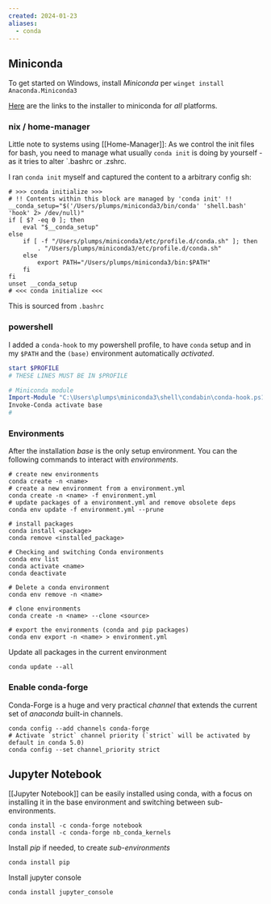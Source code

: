 ```yaml
---
created: 2024-01-23
aliases:
  - conda
---
```


## Miniconda

To get started on Windows, install _Miniconda_ per `winget install Anaconda.Miniconda3`

[Here](https://docs.conda.io/projects/miniconda/en/latest/) are the links to the installer to miniconda for _all_ platforms.

### nix / home-manager

Little note to systems using [[Home-Manager]]: As we control the init files for bash, you need to manage what usually `conda init` is doing by yourself - as it tries to alter `.bashrc or .zshrc.

I ran `conda init` myself and captured the content to a arbitrary config sh:

```
# >>> conda initialize >>>
# !! Contents within this block are managed by 'conda init' !!
__conda_setup="$('/Users/plumps/miniconda3/bin/conda' 'shell.bash' 'hook' 2> /dev/null)"
if [ $? -eq 0 ]; then
    eval "$__conda_setup"
else
    if [ -f "/Users/plumps/miniconda3/etc/profile.d/conda.sh" ]; then
        . "/Users/plumps/miniconda3/etc/profile.d/conda.sh"
    else
        export PATH="/Users/plumps/miniconda3/bin:$PATH"
    fi
fi
unset __conda_setup
# <<< conda initialize <<<
```

This is sourced from `.bashrc`

### powershell

I added a `conda-hook` to my powershell profile, to have `conda` setup and in my `$PATH` and the `(base)` environment automatically _activated_.

```powershell
start $PROFILE
# THESE LINES MUST BE IN $PROFILE

# Miniconda module
Import-Module "C:\Users\plumps\miniconda3\shell\condabin\conda-hook.ps1"
Invoke-Conda activate base
#
```

### Environments

After the installation _base_ is the only setup environment. You can the following commands to interact with _environments_.

```shell
# create new environments
conda create -n <name>
# create a new environment from a environment.yml
conda create -n <name> -f environment.yml
# update packages of a environment.yml and remove obsolete deps
conda env update -f environment.yml --prune

# install packages
conda install <package>
conda remove <installed_package>

# Checking and switching Conda environments
conda env list
conda activate <name>
conda deactivate

# Delete a conda environment
conda env remove -n <name>

# clone environments
conda create -n <name> --clone <source>

# export the environments (conda and pip packages)
conda env export -n <name> > environment.yml
```

Update all packages in the current environment

```shell
conda update --all
```

### Enable conda-forge

Conda-Forge is a huge and very practical _channel_ that extends the current set of _anaconda_ built-in channels.

```shell
conda config --add channels conda-forge
# Activate `strict` channel priority (`strict` will be activated by default in conda 5.0)
conda config --set channel_priority strict
```

## Jupyter Notebook

[[Jupyter Notebook]] can be easily installed using conda, with a focus on installing it in the base environment and switching between sub-environments.

```shell
conda install -c conda-forge notebook
conda install -c conda-forge nb_conda_kernels
```

Install _pip_ if needed, to create _sub-environments_

```shell
conda install pip
```

Install jupyter console

```shell
conda install jupyter_console
```
